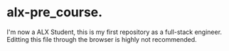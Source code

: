# alx-pre_course.
I'm now a ALX Student, this is my first repository as a full-stack engineer.
Editting this file through the browser is highly not recommended.
